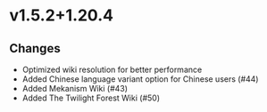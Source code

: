 # v1.5.2+1.20.4

## Changes

- Optimized wiki resolution for better performance
- Added Chinese language variant option for Chinese users (#44)
- Added Mekanism Wiki (#43)
- Added The Twilight Forest Wiki (#50)